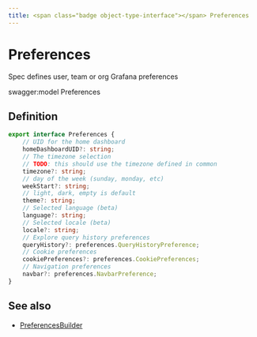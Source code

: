 ```yaml
---
title: <span class="badge object-type-interface"></span> Preferences
---
```

# <span class="badge object-type-interface"></span> Preferences

Spec defines user, team or org Grafana preferences

swagger:model Preferences

## Definition

```typescript
export interface Preferences {
	// UID for the home dashboard
	homeDashboardUID?: string;
	// The timezone selection
	// TODO: this should use the timezone defined in common
	timezone?: string;
	// day of the week (sunday, monday, etc)
	weekStart?: string;
	// light, dark, empty is default
	theme?: string;
	// Selected language (beta)
	language?: string;
	// Selected locale (beta)
	locale?: string;
	// Explore query history preferences
	queryHistory?: preferences.QueryHistoryPreference;
	// Cookie preferences
	cookiePreferences?: preferences.CookiePreferences;
	// Navigation preferences
	navbar?: preferences.NavbarPreference;
}

```
## See also

 * <span class="badge builder"></span> [PreferencesBuilder](./builder-PreferencesBuilder.md)
